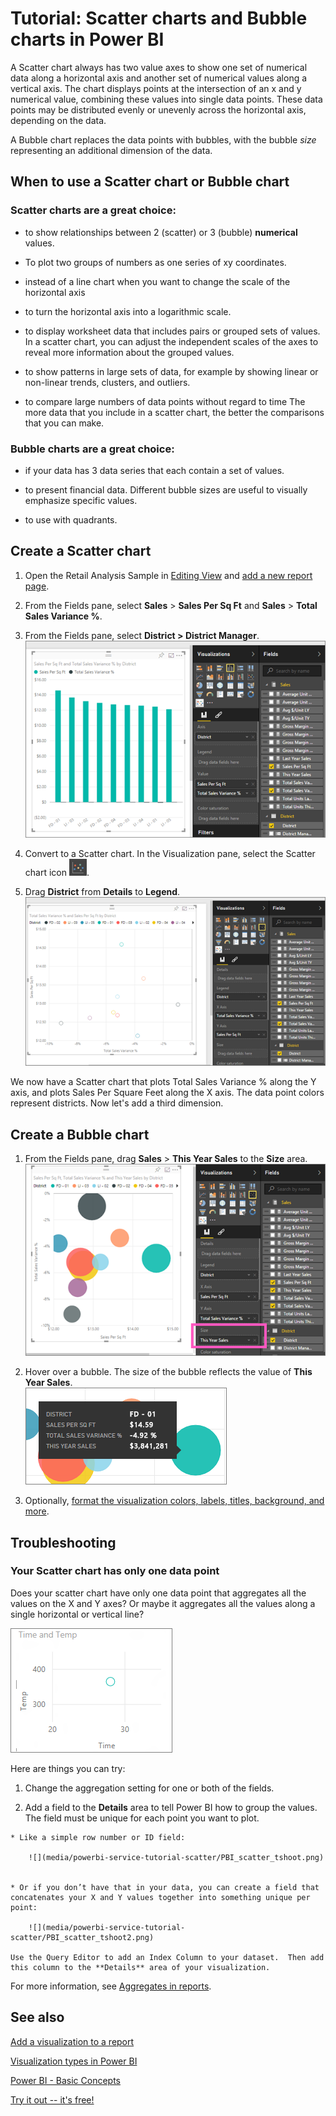 ﻿<properties
   pageTitle="Tutorial: Scatter Charts in Power BI"
   description="Tutorial: Scatter Charts in Power BI"
   services="powerbi"
   documentationCenter=""
   authors="mihart"
   manager="mblythe"
   editor=""
   tags=""/>

<tags
   ms.service="powerbi"
   ms.devlang="NA"
   ms.topic="article"
   ms.tgt_pltfrm="NA"
   ms.workload="powerbi"
   ms.date="12/01/2015"
   ms.author="mihart"/>

# Tutorial: Scatter charts and Bubble charts in Power BI  

A Scatter chart always has two value axes to show one set of numerical data along a horizontal axis and another set of numerical values along a vertical axis. The chart displays points at the intersection of an x and y numerical value, combining these values into single data points. These data points may be distributed evenly or unevenly across the horizontal axis, depending on the data.

A Bubble chart replaces the data points with bubbles, with the bubble *size* representing an additional dimension of the data.


## When to use a Scatter chart or Bubble chart

### Scatter charts are a great choice:

-   to show relationships between 2 (scatter) or 3 (bubble) **numerical** values.

-  To plot two groups of numbers as one series of xy coordinates.

-  instead of a line chart when you want to change the scale of the horizontal axis    

- to turn the horizontal axis into a logarithmic scale.

- to display worksheet data that includes pairs or grouped sets of values. In a scatter chart, you can adjust the independent scales of the axes to reveal more information about the grouped values.

- to show patterns in large sets of data, for example by showing linear or non-linear trends, clusters, and outliers.

- to compare large numbers of data points without regard to time    The more data that you include in a scatter chart, the better the comparisons that you can make.

### Bubble charts are a great choice:

- if your data has 3 data series that each contain a set of values.

- to present financial data.  Different bubble sizes are useful to visually emphasize specific values.

- to use with quadrants.

## Create a Scatter chart

1.  Open the Retail Analysis Sample in [Editing View](powerbi-service-interact-with-a-report-in-editing-view.md) and [add a new report page](powerbi-service-add-a-page-to-a-report.md).

2. From the Fields pane, select **Sales** > **Sales Per Sq Ft** and **Sales** > **Total Sales Variance %**.

3. From the Fields pane, select **District > District Manager**. 
  ![](media/powerbi-service-tutorial-scatter/PBI_scatter_chart_pre_convert.png)

3. Convert to a Scatter chart. In the Visualization pane, select the Scatter chart icon 
  ![](media/powerbi-service-tutorial-scatter/PBI_scatter_chart_icon.png).

4. Drag **District** from **Details** to **Legend**.
  ![](media/powerbi-service-tutorial-scatter/PBI_scatter_chart.png)

We now have a Scatter chart that plots Total Sales Variance % along the Y axis, and plots Sales Per Square Feet along the X axis.  The data point colors represent districts.  Now let's add a third dimension.

## Create a Bubble chart

1.  From the Fields pane, drag **Sales** > **This Year Sales** to the **Size** area. 
  ![](media/powerbi-service-tutorial-scatter/PBI_scatter_chart_size.png)

2. Hover over a bubble.  The size of the bubble reflects the value of **This Year Sales**.  
  ![](media/powerbi-service-tutorial-scatter/PBI_scatter_chart_hover.png)

3. Optionally, [format the visualization colors, labels, titles, background, and more](powerbi-service-getting-started-with-color-formatting-and-axis-properties.md).

## Troubleshooting

### **Your Scatter chart has only one data point**  

Does your scatter chart have only one data point that aggregates all the values on the X and Y axes?  Or maybe it aggregates all the values along a single horizontal or vertical line?

![](media/powerbi-service-tutorial-scatter/PBI_scatter_tshoot1.png)

  Here are things you can try:

  1. Change the aggregation setting for one or both of the fields.

  2. Add a field to the **Details** area to tell Power BI how to group the values. The field must be unique for each point you want to plot.  
  
    * Like a simple row number or ID field:
    
        ![](media/powerbi-service-tutorial-scatter/PBI_scatter_tshoot.png)
       
    
    * Or if you don’t have that in your data, you can create a field that concatenates your X and Y values together into something unique per point:  

        ![](media/powerbi-service-tutorial-scatter/PBI_scatter_tshoot2.png)

    Use the Query Editor to add an Index Column to your dataset.  Then add this column to the **Details** area of your visualization.

  For more information, see [Aggregates in reports](powerbi-service-aggregates-in-reports.md).

 

## See also  
 [Add a visualization to a report](powerbi-service-add-visualizations-to-a-report-i.md)  

 [Visualization types in Power BI](powerbi-service-visualization-types-for-reports-and-q-and-a.md)

 [Power BI - Basic Concepts](powerbi-service-basic-concepts.md)  

[Try it out -- it's free!](https://powerbi.com/)  
